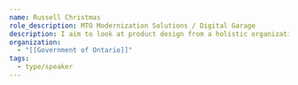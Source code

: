 ```yaml
---
name: Russell Christmas
role_description: MTO Modernization Solutions / Digital Garage
description: I aim to look at product design from a holistic organizational perspective, considering business and technical goals and where they align with user-centered design. In my leisure time you'll find me reading, writing, and being way too online.
organization:
  - "[[Government of Ontario]]"
tags:
  - type/speaker
---
```


